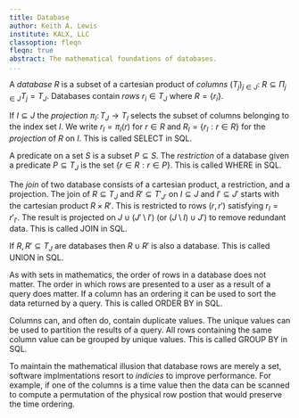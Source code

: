 ```yaml
---
title: Database
author: Keith A. Lewis
institute: KALX, LLC
classoption: fleqn
fleqn: true
abstract: The mathematical foundations of databases.
...
```


A _database_ $R$ is a subset of a cartesian product of _columns_ $(T_j)_{j\in J}$:
$R\subseteq \Pi_{j\in J} T_j = T_J$.
Databases contain _rows_ $r_i\in T_J$ where $R = \{r_i\}$.

If $I\subseteq J$ the _projection_ $\pi_I\colon T_J\to T_I$
selects the subset of columns belonging to the index set $I$.
We write $r_I = \pi_I(r)$ for $r\in R$ and $R_I = \{r_I:r\in R\}$
for the _projection_ of $R$ on $I$. This is called SELECT in SQL.

A predicate on a set $S$ is a subset $P\subseteq S$. The _restriction_
of a database given a predicate $P\subseteq T_J$ is
the set $\{r\in R:r\in P\}$. This is called WHERE in SQL.

The _join_ of two database consists of a cartesian product, a restriction,
and a projection. The join of $R\subseteq T_J$ and $R'\subseteq T'_{J'}$
on $I\subseteq J$ and $I'\subseteq J'$
starts with the cartesian product $R\times R'$. This is restricted
to rows $(r,r')$ satisfying $r_I = r'_{I'}$. The result is
projected on $J\cup (J'\setminus I')$ (or $(J\setminus I)\cup J'$)
to remove redundant data. This is called JOIN in SQL.

If $R,R'\subseteq T_J$ are databases then $R\cup R'$ is also a database.
This is called UNION in SQL.

As with sets in mathematics, the order of rows in a database does not matter.
The order in which rows are presented to a user as a result of a query does matter.
If a column has an ordering it can be used to sort the data returned by a query.
This is called ORDER BY in SQL.

Columns can, and often do, contain duplicate values. The unique values can be
used to partition the results of a query. All rows containing the same column
value can be grouped by unique values. This is called GROUP BY in SQL.

To maintain the mathematical illusion that database rows are merely a set,
software implmentations resort to _indicies_ to improve performance. For
example, if one of the columns is a time value then the data can be
scanned to compute a permutation of the physical row postion that would
preserve the time ordering.
